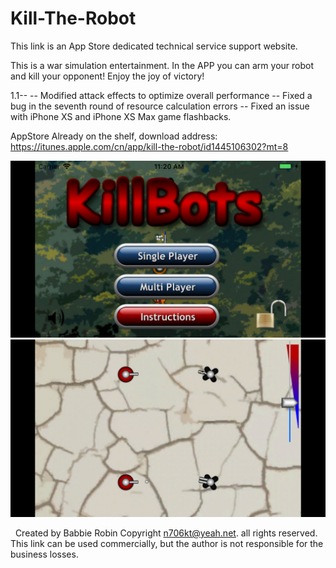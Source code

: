 # Kill-The-Robot
This link is an App Store dedicated technical service support website.

This is a war simulation entertainment.
In the APP you can arm your robot and kill your opponent! Enjoy the joy of victory!

1.1--
-- Modified attack effects to optimize overall performance -- Fixed a bug in the seventh round of resource calculation errors -- Fixed an issue with iPhone XS and iPhone XS Max game flashbacks.

AppStore 
Already on the shelf, download address: https://itunes.apple.com/cn/app/kill-the-robot/id1445106302?mt=8

![Image text](https://github.com/BabbieRobin/Kill-The-Robot/blob/master/0x0ss.jpg)
![Image text](https://github.com/BabbieRobin/Kill-The-Robot/blob/master/0x0ss%20(3).jpg)

 
Created by Babbie Robin
Copyright n706kt@yeah.net. all rights reserved.
This link can be used commercially, but the author is not responsible for the business losses.
 

